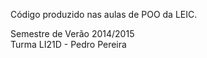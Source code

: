 
<p>Código produzido nas aulas de POO da LEIC.</p>
Semestre de Verão 2014/2015<br/>
Turma LI21D - Pedro Pereira<br/>
